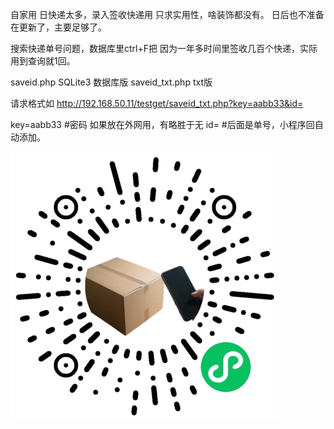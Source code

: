 自家用
日快递太多，录入签收快递用
只求实用性，啥装饰都没有。
日后也不准备在更新了，主要足够了。

搜索快递单号问题，数据库里ctrl+F把 
因为一年多时间里签收几百个快递，实际用到查询就1回。

saveid.php SQLite3 数据库版
saveid_txt.php  txt版

请求格式如
http://192.168.50.11/testget/saveid_txt.php?key=aabb33&id=

key=aabb33  #密码
如果放在外网用，有略胜于无
id=  #后面是单号，小程序回自动添加。

![配套小程序](https://raw.githubusercontent.com/huoban/expressID/refs/heads/main/%E9%85%8D%E5%A5%97%E5%B0%8F%E7%A8%8B%E5%BA%8F.png)
